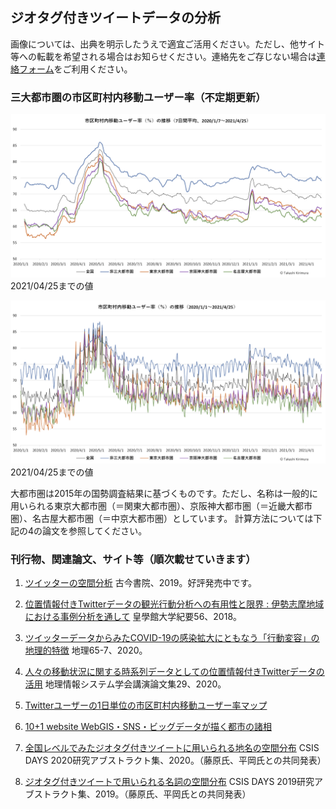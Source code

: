 ## ジオタグ付きツイートデータの分析

画像については、出典を明示したうえで適宜ご活用ください。ただし、他サイト等への転載を希望される場合はお知らせください。連絡先をご存じない場合は[連絡フォーム](https://forms.gle/cYD8dgG7f7S6oHnL9)をご利用ください。

### 三大都市圏の市区町村内移動ユーザー率（不定期更新）
![三大都市圏の市区町村内移動ユーザー率（7日間平均）](tweetuser_ratio_met3_20210425.png) 2021/04/25までの値

![三大都市圏の市区町村内移動ユーザー率（1日ずつ）](tweetuser_ratio_met3_20210425_day.png) 2021/04/25までの値

大都市圏は2015年の国勢調査結果に基づくものです。ただし、名称は一般的に用いられる東京大都市圏（＝関東大都市圏）、京阪神大都市圏（＝近畿大都市圏）、名古屋大都市圏（＝中京大都市圏）としています。
計算方法については下記の4の論文を参照してください。

### 刊行物、関連論文、サイト等（順次載せていきます）
1. [ツイッターの空間分析](http://www.kokon.co.jp/book/b481378.html) 古今書院、2019。好評発売中です。

2. [位置情報付きTwitterデータの観光行動分析への有用性と限界 : 伊勢志摩地域における事例分析を通して](http://id.nii.ac.jp/1543/00000083/) 皇學館大学紀要56、2018。

3. [ツイッターデータからみたCOVID-19の感染拡大にともなう「行動変容」の地理的特徴](http://www.kokon.co.jp/book/b516912.html) 地理65-7、2020。

4. [人々の移動状況に関する時系列データとしての位置情報付きTwitterデータの活用](https://drive.google.com/file/d/1zQtEd5c0u7-4Rck_vs_z3LVDkj9q1Sah/view?usp=sharing) 地理情報システム学会講演論文集29、2020。

5. [Twitterユーザーの1日単位の市区町村内移動ユーザー率マップ](https://arcg.is/1azvWS)

6. [10+1 website WebGIS・SNS・ビッグデータが描く都市の諸相](https://www.10plus1.jp/monthly/2016/11/issue-03.php)

7. [全国レベルでみたジオタグ付きツイートに用いられる地名の空間分布](http://www.csis.u-tokyo.ac.jp/wp-content/uploads/2020/12/days20D12.pdf) CSIS DAYS 2020研究アブストラクト集、2020。（藤原氏、平岡氏との共同発表）

8. [ ジオタグ付きツイートで用いられる名詞の空間分布](http://www.csis.u-tokyo.ac.jp/wp-content/uploads/2019/11/days19D08.pdf) CSIS DAYS 2019研究アブストラクト集、2019。（藤原氏、平岡氏との共同発表）
